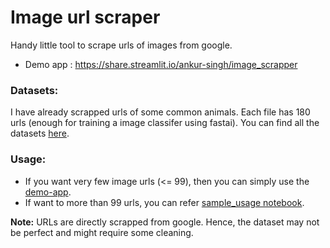 # Image url scraper
Handy little tool to scrape urls of images from google. 
- Demo app : https://share.streamlit.io/ankur-singh/image_scrapper

### Datasets:
I have already scrapped urls of some common animals. Each file has 180 urls (enough for training a image classifer using fastai).
You can find all the datasets [here](https://github.com/Ankur-singh/image_scrapper/tree/master/datasets).

### Usage:
- If you want very few image urls (<= 99), then you can simply use the [demo-app](https://share.streamlit.io/ankur-singh/image_scrapper).
- If want to more than 99 urls, you can refer [sample_usage notebook](https://github.com/Ankur-singh/image_scrapper/blob/master/sample_usage.ipynb).

**Note:** URLs are directly scrapped from google. Hence, the dataset may not be perfect and might require some cleaning.
